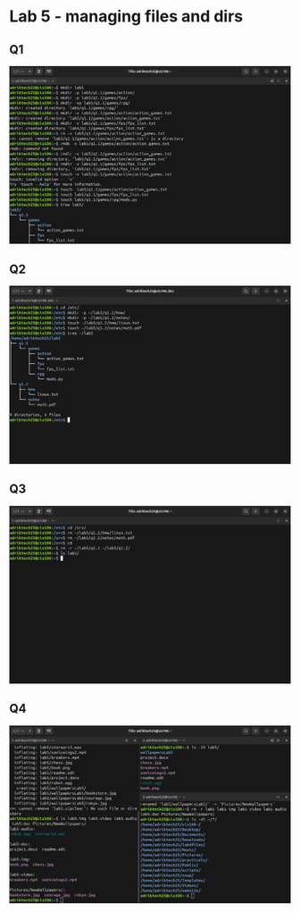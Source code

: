 # Lab 5 - managing files and dirs

## Q1
![q1.1](lab5(1).png)

## Q2
![q1.2](lab5(2).png)

## Q3
![q2](lab5(3).png)

## Q4
![q3](lab5(4).png)

